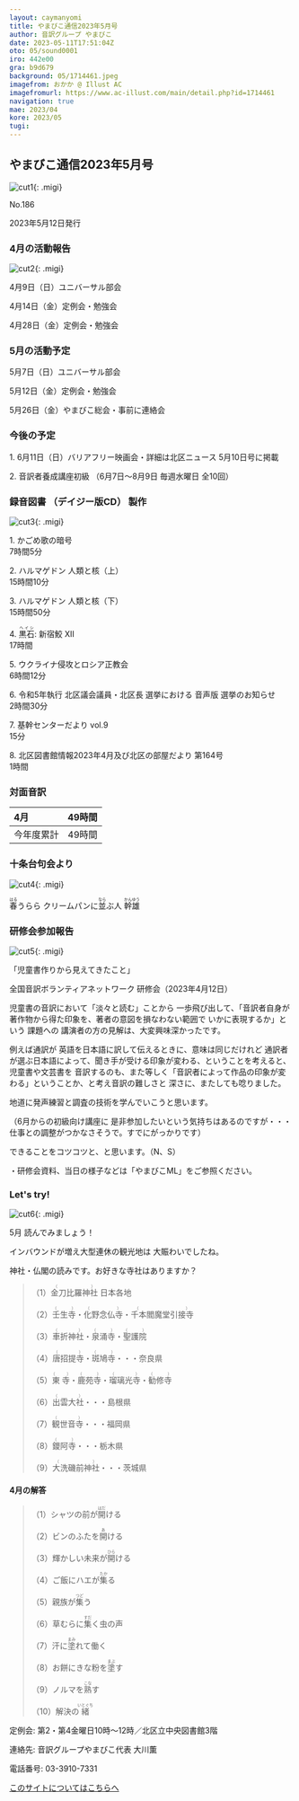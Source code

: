 ```yaml
---
layout: caymanyomi
title: やまびこ通信2023年5月号
author: 音訳グループ やまびこ
date: 2023-05-11T17:51:04Z
oto: 05/sound0001
iro: 442e00
gra: b9d679
background: 05/1714461.jpeg
imagefrom: おかか @ Illust AC
imagefromurl: https://www.ac-illust.com/main/detail.php?id=1714461
navigation: true
mae: 2023/04
kore: 2023/05
tugi: 
---
```



## <span data-dur="4.109" data-begin="2.050" id="xmri_0001" markdown="1"> やまびこ通信2023年5月号</span>

![cut1](media/05/cut1.png){: .migi}

<span data-dur="2.601" data-begin="6.159" id="xmri_0002" markdown="1">No.186</span>

<span data-dur="5.752" data-begin="8.760" id="xmri_0003" markdown="1">2023年5月12日発行</span>

### <span data-dur="3.323" data-begin="21.471" id="xmri_0007" markdown="1"> 4月の活動報告</span>

![cut2](media/05/cut2.png){: .migi}

<span data-dur="2.124" data-begin="26.644" id="xmri_0009" markdown="1">4月9日（日）</span><span data-dur="2.504" data-begin="28.768" id="xmri_000A" markdown="1">ユニバーサル部会</span>

<span data-dur="2.193" data-begin="31.272" id="xmri_000B" markdown="1">4月14日（金）</span><span data-dur="2.987" data-begin="33.465" id="xmri_000C" markdown="1">定例会・勉強会</span>

<span data-dur="2.480" data-begin="36.452" id="xmri_000D" markdown="1">4月28日（金）</span><span data-dur="4.387" data-begin="38.932" id="xmri_000E" markdown="1">定例会・勉強会</span>

### <span data-dur="3.178" data-begin="43.319" id="xmri_000F" markdown="1"> 5月の活動予定</span>

<span data-dur="1.977" data-begin="46.497" id="xmri_0010" markdown="1">5月7日（日）</span><span data-dur="2.504" data-begin="48.474" id="xmri_0011" markdown="1">ユニバーサル部会</span>

<span data-dur="2.213" data-begin="50.978" id="xmri_0012" markdown="1">5月12日（金）</span><span data-dur="2.986" data-begin="53.191" id="xmri_0013" markdown="1">定例会・勉強会</span>

<span data-dur="2.425" data-begin="56.177" id="xmri_0014" markdown="1">5月26日（金）</span><span data-dur="1.578" data-begin="58.602" id="xmri_0015" markdown="1">やまびこ総会・</span><span data-dur="3.946" data-begin="60.180" id="xmri_0016" markdown="1">事前に連絡会</span>

### <span data-dur="2.630" data-begin="64.126" id="xmri_0017" markdown="1"> 今後の予定</span>

<span data-dur=".815" data-begin="66.756" id="xmri_0018" markdown="1">1.</span> <span data-dur="2.476" data-begin="67.571" id="xmri_0019" markdown="1">6月11日（日）</span><span data-dur="1.805" data-begin="70.047" id="xmri_001A" markdown="1">バリアフリー映画会・</span><span data-dur="5.096" data-begin="71.852" id="xmri_001B" markdown="1">詳細は北区ニュース 5月10日号に掲載</span>

<span data-dur=".704" data-begin="76.948" id="xmri_001C" markdown="1">2.</span> <span data-dur="2.442" data-begin="77.652" id="xmri_001D" markdown="1">音訳者養成講座初級</span> <span data-dur="2.982" data-begin="80.094" id="xmri_001E" markdown="1">（6月7日～8月9日</span> <span data-dur="1.633" data-begin="83.076" id="xmri_001F" markdown="1">毎週水曜日</span> <span data-dur="3.520" data-begin="84.709" id="xmri_0020" markdown="1">全10回<span class="infty_silent">）</span></span>

### <span data-dur="4.728" data-begin="88.229" id="xmri_0021" markdown="1"> 録音図書<span class="infty_silent"> （</span>デイジー版CD<span class="infty_silent">） </span>製作</span>

![cut3](media/05/cut3.png){: .migi}

<span data-dur=".815" data-begin="95.658" id="xmri_0024" markdown="1">1.</span> <span data-dur="1.699" data-begin="96.473" id="xmri_0025" markdown="1">かごめ歌の暗号</span>  
<span data-dur="2.064" data-begin="98.172" id="xmri_0026" markdown="1">7時間5分</span>

<span data-dur=".704" data-begin="100.236" id="xmri_0027" markdown="1">2.</span> <span data-dur="2.299" data-begin="100.940" id="xmri_0028" markdown="1">ハルマゲドン 人類と核</span><span data-dur=".802" data-begin="103.239" id="xmri_0029" markdown="1">（上）</span>  
<span data-dur="2.230" data-begin="104.041" id="xmri_002A" markdown="1">15時間10分</span>

<span data-dur=".871" data-begin="106.271" id="xmri_002B" markdown="1">3.</span> <span data-dur="2.299" data-begin="107.142" id="xmri_002C" markdown="1">ハルマゲドン 人類と核</span><span data-dur=".732" data-begin="109.441" id="xmri_002D" markdown="1">（下）</span>  
<span data-dur="2.363" data-begin="110.173" id="xmri_002E" markdown="1">15時間50分</span>

<span data-dur=".797" data-begin="112.536" id="xmri_002F" markdown="1">4.</span><span data-dur="5.437" data-begin="113.333" id="xmri_0030" markdown="1"> <ruby>黒石<rp>(</rp><rt>ヘイシ</rt><rp>)</rp></ruby>: 新宿鮫 XII</span>  
<span data-dur="1.895" data-begin="118.770" id="xmri_0031" markdown="1">17時間</span>

<span data-dur=".715" data-begin="120.665" id="xmri_0032" markdown="1">5.</span> <span data-dur="2.789" data-begin="121.380" id="xmri_0033" markdown="1">ウクライナ侵攻とロシア正教会</span>  
<span data-dur="2.264" data-begin="124.169" id="xmri_0034" markdown="1">6時間12分</span>

<span data-dur=".859" data-begin="126.433" id="xmri_0035" markdown="1">6.</span> <span data-dur="7.011" data-begin="127.292" id="xmri_0036" markdown="1">令和5年執行 北区議会議員・北区長 選挙における 音声版 選挙のお知らせ</span>  
<span data-dur="2.265" data-begin="134.303" id="xmri_0037" markdown="1">2時間30分</span>

<span data-dur=".828" data-begin="136.568" id="xmri_0038" markdown="1">7.</span> <span data-dur="2.737" data-begin="137.396" id="xmri_0039" markdown="1">基幹センターだより vol.9</span>  
<span data-dur="1.655" data-begin="140.133" id="xmri_003A" markdown="1">15分</span>

<span data-dur=".847" data-begin="141.788" id="xmri_003B" markdown="1">8.</span> <span data-dur="7.226" data-begin="142.635" id="xmri_003C" markdown="1">北区図書館情報2023年4月及び北区の部屋だより 第164号</span>  
<span data-dur="3.417" data-begin="149.861" id="xmri_003D" markdown="1">1時間</span>

### <span data-dur="2.666" data-begin="153.278" id="xmri_003E" markdown="1"> 対面音訳</span>

<span data-dur="1.078" data-begin="155.944" id="xmri_003F" markdown="1">4月</span>|<span data-dur="2.374" data-begin="157.022" id="xmri_0040" markdown="1">49時間</span>
|:---|---:|
<span data-dur="1.591" data-begin="159.396" id="xmri_0041" markdown="1">今年度累計</span>|<span data-dur="3.774" data-begin="160.987" id="xmri_0042" markdown="1">49時間</span>

### <span data-dur="2.991" data-begin="164.761" id="xmri_0043" markdown="1"> 十条台句会より</span>

![cut4](media/05/cut4.png){: .migi}

<span data-dur="7.788" data-begin="168.902" id="xmri_0045" markdown="1"><ruby>春<rp>(</rp><rt>はる</rt><rp>)</rp></ruby>うらら クリームパンに<ruby>並<rp>(</rp><rt>なら</rt><rp>)</rp></ruby>ぶ人
<span class="haigo" data-dur="3.272" data-begin="176.690" id="xmri_0046" markdown="1"><ruby>幹雄<rp>(</rp><rt>かんゆう</rt><rp>)</rp></ruby></span>

### <span data-dur="3.357" data-begin="179.962" id="xmri_0047" markdown="1"> 研修会参加報告</span>

![cut5](media/05/cut5.png){: .migi}

<span data-dur="2.989" data-begin="184.469" id="xmri_0049" markdown="1">「児童書作りから見えてきたこと」</span>

<span data-dur="3.663" data-begin="187.458" id="xmri_004A" markdown="1">全国音訳ボランティアネットワーク 研修会</span><span data-dur="4.298" data-begin="191.121" id="xmri_004B" markdown="1">（2023年4月12日）</span>

<span data-dur="2.133" data-begin="195.419" id="xmri_004C" markdown="1">児童書の音訳において</span><span data-dur="2.995" data-begin="197.552" id="xmri_004D" markdown="1">「淡々と読む<span class="infty_silent">」</span>ことから 一歩飛び出して、</span><span data-dur="3.579" data-begin="200.547" id="xmri_004E" markdown="1">「音訳者自身が 著作物から得た印象を、</span><span data-dur="7.145" data-begin="204.126" id="xmri_004F" markdown="1">著者の意図を損なわない範囲で いかに表現するか<span class="infty_silent">」</span>という 課題への 講演者の方の見解は、</span><span data-dur="4.229" data-begin="211.271" id="xmri_0050" markdown="1">大変興味深かったです。</span>

<span data-dur="4.622" data-begin="215.500" id="xmri_0051" markdown="1">例えば通訳が 英語を日本語に訳して伝えるときに、</span><span data-dur="4.190" data-begin="220.122" id="xmri_0052" markdown="1">意味は同じだけれど 通訳者が選ぶ日本語によって、</span><span data-dur="3.757" data-begin="224.312" id="xmri_0053" markdown="1">聞き手が受ける印象が変わる<span class="infty_silent">、</span>ということを考えると、</span><span data-dur="4.063" data-begin="228.069" id="xmri_0054" markdown="1">児童書や文芸書を 音訳するのも<span class="infty_silent">、</span>また等しく</span><span data-dur="4.360" data-begin="232.132" id="xmri_0055" markdown="1">「音訳者によって作品の印象が変わる<span class="infty_silent">」</span>ということか、</span><span data-dur="1.147" data-begin="236.492" id="xmri_0056" markdown="1">と考え</span><span data-dur="2.632" data-begin="237.639" id="xmri_0057" markdown="1">音訳の難しさと 深さに、</span><span data-dur="3.798" data-begin="240.271" id="xmri_0058" markdown="1">またしても唸りました。</span>

<span data-dur="7.034" data-begin="244.069" id="xmri_0059" markdown="1">地道に発声練習と調査の技術を学んでいこうと思います。</span>

<span class="infty_silent">（</span><span data-dur="8.718" data-begin="251.103" id="xmri_005A" markdown="1">6月からの初級向け講座に 是非参加したいという気持ちはあるのですが・・・仕事との調整がつかなさそうで。</span><span data-dur="2.903" data-begin="259.821" id="xmri_005B" markdown="1">すでにがっかりです</span><span class="infty_silent">）</span>

<span data-dur="4.112" data-begin="262.724" id="xmri_005C" markdown="1">できることをコツコツと<span class="infty_silent">、</span>と思います。</span><span class="infty_silent">（</span><span data-dur="2.246" data-begin="266.836" id="xmri_005D" markdown="1">N<span class="infty_silent">、</span>S</span><span class="infty_silent">）</span>

<span data-dur="1.676" data-begin="269.082" id="xmri_005E" markdown="1">・研修会資料、</span><span data-dur="1.866" data-begin="270.758" id="xmri_005F" markdown="1">当日の様子などは</span><span data-dur="5.096" data-begin="272.624" id="xmri_0060" markdown="1">「やまびこML<span class="infty_silent">」</span>をご参照ください。</span>

### <span data-dur=".500" data-begin="277.720" id="xmri_0061" markdown="1"></span> <span data-dur="2.340" data-begin="278.220" id="xmri_0062" markdown="1">Let&apos;s try!</span>

![cut6](media/05/cut6.png){: .migi}

<span data-dur="4.180" data-begin="282.410" id="xmri_0064" markdown="1">5月 読んでみましょう！</span>

<span data-dur="1.573" data-begin="286.590" id="xmri_0065" markdown="1">インバウンドが増え</span><span data-dur="4.887" data-begin="288.163" id="xmri_0066" markdown="1">大型連休の観光地は 大賑わいでしたね。</span>

<span data-dur="3.108" data-begin="293.050" id="xmri_0067" markdown="1">神社・仏閣の読みです。</span><span data-dur="4.060" data-begin="296.158" id="xmri_0068" markdown="1">お好きな寺社はありますか？</span>

<blockquote markdown="1">

<span class="infty_silent">（1）<ruby>金刀比羅神社<rp>(</rp><rt>（　　　）</rt><rp>)</rp></ruby> 日本各地</span>

<span class="infty_silent">（2）<ruby>壬生寺<rp>(</rp><rt>（　　　）</rt><rp>)</rp></ruby>・<ruby>化野念仏寺<rp>(</rp><rt>（　　　）</rt><rp>)</rp></ruby>・<ruby>千本閻魔堂引接寺<rp>(</rp><rt>（　　　）</rt><rp>)</rp></ruby></span>

<span class="infty_silent">（3）<ruby>車折神社<rp>(</rp><rt>（　　　）</rt><rp>)</rp></ruby>・<ruby>泉涌寺<rp>(</rp><rt>（　　　）</rt><rp>)</rp></ruby>・<ruby>聖護院<rp>(</rp><rt>（　　　）</rt><rp>)</rp></ruby></span>

<span class="infty_silent">（4）<ruby>唐招提寺<rp>(</rp><rt>（　　　）</rt><rp>)</rp></ruby>・<ruby>斑鳩寺<rp>(</rp><rt>（　　　）</rt><rp>)</rp></ruby>・・・奈良県</span>

<span class="infty_silent">（5）<ruby>東寺<rp>(</rp><rt>（　　　）</rt><rp>)</rp></ruby>・<ruby>鹿苑寺<rp>(</rp><rt>（　　　）</rt><rp>)</rp></ruby>・<ruby>瑠璃光寺<rp>(</rp><rt>（　　　）</rt><rp>)</rp></ruby>・<ruby>勧修寺<rp>(</rp><rt>（　　　）</rt><rp>)</rp></ruby></span>

<span class="infty_silent">（6）<ruby>出雲大社<rp>(</rp><rt>（　　　）</rt><rp>)</rp></ruby>・・・島根県</span>

<span class="infty_silent">（7）<ruby>観世音寺<rp>(</rp><rt>（　　　）</rt><rp>)</rp></ruby>・・・福岡県</span>

<span class="infty_silent">（8）<ruby>鑁阿寺<rp>(</rp><rt>（　　　）</rt><rp>)</rp></ruby>・・・栃木県</span>

<span class="infty_silent">（9）<ruby>大洗磯前神社<rp>(</rp><rt>（　　　）</rt><rp>)</rp></ruby>・・・茨城県</span>

</blockquote>

#### <span data-dur="2.856" data-begin="304.743" id="xmri_006A" markdown="1"> 4月の解答</span>

<blockquote markdown="1">

<span data-dur="1.178" data-begin="307.599" id="xmri_006B" markdown="1">（1）</span><span data-dur="2.318" data-begin="308.777" id="xmri_006C" markdown="1">シャツの前が<ruby>開<rp>(</rp><rt>はだ</rt><rp>)</rp></ruby>ける</span>

<span data-dur="1.016" data-begin="311.095" id="xmri_006D" markdown="1">（2）</span><span data-dur="2.134" data-begin="312.111" id="xmri_006E" markdown="1">ビンのふたを<ruby>開<rp>(</rp><rt>あ</rt><rp>)</rp></ruby>ける</span>

<span data-dur="1.143" data-begin="314.245" id="xmri_006F" markdown="1">（3）</span><span data-dur="2.682" data-begin="315.388" id="xmri_0070" markdown="1">輝かしい未来が<ruby>開<rp>(</rp><rt>ひら</rt><rp>)</rp></ruby>ける</span>

<span data-dur="1.119" data-begin="318.070" id="xmri_0071" markdown="1">（4）</span><span data-dur="2.311" data-begin="319.189" id="xmri_0072" markdown="1">ご飯にハエが<ruby>集<rp>(</rp><rt>たか</rt><rp>)</rp></ruby>る</span>

<span data-dur="1.046" data-begin="321.500" id="xmri_0073" markdown="1">（5）</span><span data-dur="2.077" data-begin="322.546" id="xmri_0074" markdown="1">親族が<ruby>集<rp>(</rp><rt>つど</rt><rp>)</rp></ruby>う</span>

<span data-dur="1.177" data-begin="324.623" id="xmri_0075" markdown="1">（6）</span><span data-dur="2.681" data-begin="325.800" id="xmri_0076" markdown="1">草むらに<ruby>集<rp>(</rp><rt>すだ</rt><rp>)</rp></ruby>く虫の声</span>

<span data-dur="1.170" data-begin="328.481" id="xmri_0077" markdown="1">（7）</span><span data-dur="2.452" data-begin="329.651" id="xmri_0078" markdown="1">汗に<ruby>塗<rp>(</rp><rt>まみ</rt><rp>)</rp></ruby>れて働く</span>

<span data-dur="1.211" data-begin="332.103" id="xmri_0079" markdown="1">（8）</span><span data-dur="2.477" data-begin="333.314" id="xmri_007A" markdown="1">お餅にきな粉を<ruby>塗<rp>(</rp><rt>まぶ</rt><rp>)</rp></ruby>す</span>

<span data-dur="1.197" data-begin="335.791" id="xmri_007B" markdown="1">（9）</span><span data-dur="1.971" data-begin="336.988" id="xmri_007C" markdown="1">ノルマを<ruby>熟<rp>(</rp><rt>こな</rt><rp>)</rp></ruby>す</span>

<span data-dur="1.137" data-begin="338.959" id="xmri_007D" markdown="1">（10）</span><span data-dur="2.149" data-begin="340.096" id="xmri_007E" markdown="1">解決の<ruby>緒<rp>(</rp><rt>いとぐち</rt><rp>)</rp></ruby></span>

</blockquote>

<span data-dur="1.205" data-begin="342.245" id="xmri_007F" markdown="1">定例会:</span> <span data-dur="3.237" data-begin="343.450" id="xmri_0080" markdown="1">第2・第4金曜日10時～12時</span><span data-dur="3.048" data-begin="346.687" id="xmri_0081" markdown="1">／北区立中央図書館3階</span>

<span data-dur="1.318" data-begin="349.735" id="xmri_0082" markdown="1">連絡先:</span> <span data-dur="3.965" data-begin="351.053" id="xmri_0083" markdown="1">音訳グループやまびこ代表 大川薫</span>

<span data-dur="1.410" data-begin="355.018" id="xmri_0084" markdown="1">電話番号:</span> <span data-dur="4.305" data-begin="356.428" id="xmri_0085" markdown="1">03-3910-7331</span>

<a href="mailto:ymbk2016ml@gmail.com?Subject=やまびこウェブサイトについて" data-dur="5.929" data-begin="360.733" id="xmri_0086" markdown="1">このサイトについてはこちらへ</a>


